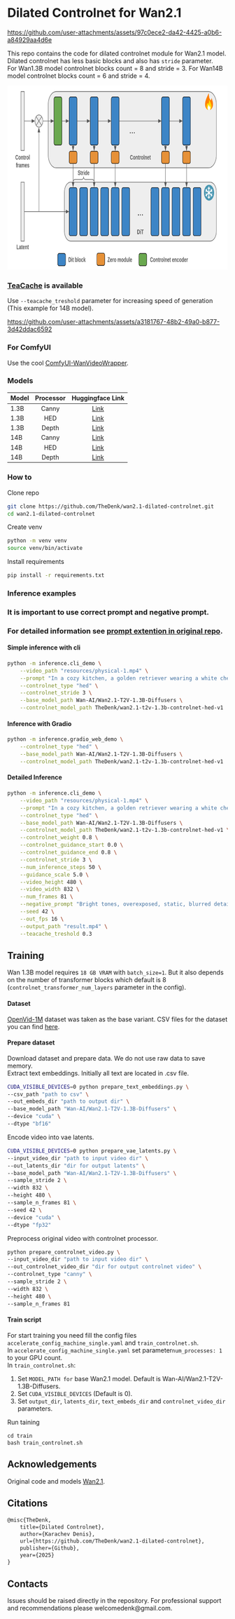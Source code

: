 # Dilated Controlnet for Wan2.1

https://github.com/user-attachments/assets/97c0ece2-da42-4425-a0b6-a84929aa4d6e

This repo contains the code for dilated controlnet module for Wan2.1 model.  
Dilated controlnet has less basic blocks and also has `stride` parameter.  
For Wan1.3B model controlnet blocks count = 8 and stride = 3. 
For Wan14B model controlnet blocks count = 6 and stride = 4. 
<p>
    <img src="./resources/scheme.png" width="832" height="420" title="dilated_scheme"/>
</p>

### [TeaCache](https://github.com/ali-vilab/TeaCache) is available  
Use `--teacache_treshold` parameter for increasing speed of generation (This example for 14B model).  

https://github.com/user-attachments/assets/a3181767-48b2-49a0-b877-3d42ddac6592

### For ComfyUI
Use the cool [ComfyUI-WanVideoWrapper](https://github.com/kijai/ComfyUI-WanVideoWrapper).  

### Models  
| Model | Processor | Huggingface Link |
|-------|:-----------:|:------------------:|
| 1.3B  | Canny     | [Link](https://huggingface.co/TheDenk/wan2.1-t2v-1.3b-controlnet-canny-v1)             |
| 1.3B  | HED       | [Link](https://huggingface.co/TheDenk/wan2.1-t2v-1.3b-controlnet-hed-v1)             |
| 1.3B  | Depth     | [Link](https://huggingface.co/TheDenk/wan2.1-t2v-1.3b-controlnet-depth-v1)             |
| 14B   | Canny     | [Link](https://huggingface.co/TheDenk/wan2.1-t2v-14b-controlnet-canny-v1)             |
| 14B   | HED       | [Link](https://huggingface.co/TheDenk/wan2.1-t2v-14b-controlnet-hed-v1)             |
| 14B   | Depth     | [Link](https://huggingface.co/TheDenk/wan2.1-t2v-14b-controlnet-depth-v1)             |

### How to
Clone repo 
```bash
git clone https://github.com/TheDenk/wan2.1-dilated-controlnet.git
cd wan2.1-dilated-controlnet
```
  
Create venv  
```bash
python -m venv venv
source venv/bin/activate
```
  
Install requirements
```bash
pip install -r requirements.txt
```

### Inference examples
### It is important to use correct prompt and negative prompt. 
### For detailed information see <a href="https://github.com/Wan-Video/Wan2.1?tab=readme-ov-file#2-using-prompt-extension-2">prompt extention in original repo</a>.
#### Simple inference with cli
```bash
python -m inference.cli_demo \
    --video_path "resources/physical-1.mp4" \
    --prompt "In a cozy kitchen, a golden retriever wearing a white chef's hat and a blue apron stands at the table, holding a sharp kitchen knife and skillfully slicing fresh tomatoes. Its tail sways gently, and its gaze is focused and gentle. There are already several neatly arranged tomatoes on the wooden chopping board in front of me. The kitchen has soft lighting, with various kitchen utensils hanging on the walls and several pots of green plants placed on the windowsill." \
    --controlnet_type "hed" \
    --controlnet_stride 3 \
    --base_model_path Wan-AI/Wan2.1-T2V-1.3B-Diffusers \
    --controlnet_model_path TheDenk/wan2.1-t2v-1.3b-controlnet-hed-v1
```

#### Inference with Gradio
```bash
python -m inference.gradio_web_demo \
    --controlnet_type "hed" \
    --base_model_path Wan-AI/Wan2.1-T2V-1.3B-Diffusers \
    --controlnet_model_path TheDenk/wan2.1-t2v-1.3b-controlnet-hed-v1
```
#### Detailed Inference
```bash
python -m inference.cli_demo \
    --video_path "resources/physical-1.mp4" \
    --prompt "In a cozy kitchen, a golden retriever wearing a white chef's hat and a blue apron stands at the table, holding a sharp kitchen knife and skillfully slicing fresh tomatoes. Its tail sways gently, and its gaze is focused and gentle. There are already several neatly arranged tomatoes on the wooden chopping board in front of me. The kitchen has soft lighting, with various kitchen utensils hanging on the walls and several pots of green plants placed on the windowsill." \
    --controlnet_type "hed" \
    --base_model_path Wan-AI/Wan2.1-T2V-1.3B-Diffusers \
    --controlnet_model_path TheDenk/wan2.1-t2v-1.3b-controlnet-hed-v1 \
    --controlnet_weight 0.8 \
    --controlnet_guidance_start 0.0 \
    --controlnet_guidance_end 0.8 \
    --controlnet_stride 3 \
    --num_inference_steps 50 \
    --guidance_scale 5.0 \
    --video_height 480 \
    --video_width 832 \
    --num_frames 81 \
    --negative_prompt "Bright tones, overexposed, static, blurred details, subtitles, style, works, paintings, images, static, overall gray, worst quality, low quality, JPEG compression residue, ugly, incomplete, extra fingers, poorly drawn hands, poorly drawn faces, deformed, disfigured, misshapen limbs, fused fingers, still picture, messy background, three legs, many people in the background, walking backwards" \
    --seed 42 \
    --out_fps 16 \
    --output_path "result.mp4" \
    --teacache_treshold 0.3
```


## Training
Wan 1.3B model requires `18 GB VRAM` with `batch_size=1`. But it also depends on the number of transformer blocks which default is 8 (`controlnet_transformer_num_layers` parameter in the config).  

#### Dataset
<a href="https://huggingface.co/datasets/nkp37/OpenVid-1M">OpenVid-1M</a> dataset was taken as the base variant. CSV files for the dataset you can find <a href="https://huggingface.co/datasets/nkp37/OpenVid-1M/tree/main/data/train">here</a>.

#### Prepare dataset
Download dataset and prepare data. We do not use raw data to save memory.   
Extract text embeddings. Initially all text are located in .csv file.    
```bash
CUDA_VISIBLE_DEVICES=0 python prepare_text_embeddings.py \
--csv_path "path to csv" \
--out_embeds_dir "path to output dir" \
--base_model_path "Wan-AI/Wan2.1-T2V-1.3B-Diffusers" \
--device "cuda" \
--dtype "bf16"
```
Encode video into vae latents.  
```bash
CUDA_VISIBLE_DEVICES=0 python prepare_vae_latents.py \
--input_video_dir "path to input video dir" \
--out_latents_dir "dir for output latents" \
--base_model_path "Wan-AI/Wan2.1-T2V-1.3B-Diffusers" \
--sample_stride 2 \
--width 832 \
--height 480 \
--sample_n_frames 81 \
--seed 42 \
--device "cuda" \
--dtype "fp32"
```
Preprocess original video with controlnet processor.  
```bash
python prepare_controlnet_video.py \
--input_video_dir "path to input video dir" \
--out_controlnet_video_dir "dir for output controlnet video" \
--controlnet_type "canny" \
--sample_stride 2 \
--width 832 \
--height 480 \
--sample_n_frames 81 
```

#### Train script
For start training you need fill the config files `accelerate_config_machine_single.yaml` and `train_controlnet.sh`.  
In `accelerate_config_machine_single.yaml` set parameter`num_processes: 1` to your GPU count.  
In `train_controlnet.sh`:  
1. Set `MODEL_PATH for` base Wan2.1 model. Default is Wan-AI/Wan2.1-T2V-1.3B-Diffusers.  
2. Set `CUDA_VISIBLE_DEVICES` (Default is 0).  
3. Set `output_dir`, `latents_dir`, `text_embeds_dir` and `controlnet_video_dir` parameters.  

Run taining
```
cd train
bash train_controlnet.sh
```

## Acknowledgements
Original code and models [Wan2.1](https://github.com/Wan-Video/Wan2.1).  


## Citations
```
@misc{TheDenk,
    title={Dilated Controlnet},
    author={Karachev Denis},
    url={https://github.com/TheDenk/wan2.1-dilated-controlnet},
    publisher={Github},
    year={2025}
}
```

## Contacts
<p>Issues should be raised directly in the repository. For professional support and recommendations please <a>welcomedenk@gmail.com</a>.</p>
